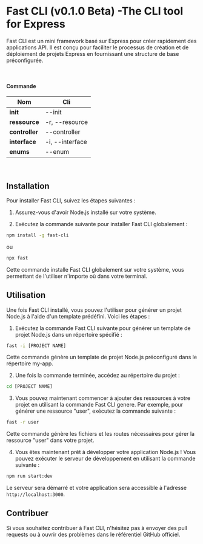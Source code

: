 # Fast CLI (v0.1.0 Beta) -The CLI tool for Express

Fast CLI est un mini framework basé sur Express pour créer rapidement des applications API. Il est conçu pour faciliter le processus de création et de déploiement de projets Express en fournissant une structure de base préconfigurée.

<br>

#### Commande

| Nom | Cli |
|---|---|
**init** | --init |
**ressource** | -r, --resource |
**controller** |--controller |
**interface** | -i, --interface |
**enums** | --enum |

<br>

## Installation

Pour installer Fast CLI, suivez les étapes suivantes :

1. Assurez-vous d'avoir Node.js installé sur votre système.

2. Exécutez la commande suivante pour installer Fast CLI globalement :

```bash
npm install -g fast-cli
```
ou 

```bash
npx fast
```

Cette commande installe Fast CLI globalement sur votre système, vous permettant de l'utiliser n'importe où dans votre terminal.

## Utilisation

Une fois Fast CLI installé, vous pouvez l'utiliser pour générer un projet Node.js à l'aide d'un template prédéfini. Voici les étapes :

1. Exécutez la commande Fast CLI suivante pour générer un template de projet Node.js dans un répertoire spécifié :

```bash
fast -i [PROJECT NAME]
```

Cette commande génère un template de projet Node.js préconfiguré dans le répertoire my-app.

2. Une fois la commande terminée, accédez au répertoire du projet :

```bash
cd [PROJECT NAME]
```

3. Vous pouvez maintenant commencer à ajouter des ressources à votre projet en utilisant la commande Fast CLI genere. Par exemple, pour générer une ressource "user", exécutez la commande suivante :

```bash
fast -r user
```

Cette commande génère les fichiers et les routes nécessaires pour gérer la ressource "user" dans votre projet.

4. Vous êtes maintenant prêt à développer votre application Node.js ! Vous pouvez exécuter le serveur de développement en utilisant la commande suivante :

```bash
npm run start:dev
```

Le serveur sera démarré et votre application sera accessible à l'adresse `http://localhost:3000`.

## Contribuer

Si vous souhaitez contribuer à Fast CLI, n'hésitez pas à envoyer des pull requests ou à ouvrir des problèmes dans le référentiel GitHub officiel.
